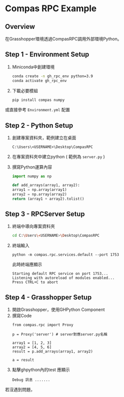 # Compas RPC Example

## Overview

在Grasshopper環境透過CompasRPC調用外部環境Python。

## Step 1 - Environment Setup

1. Miniconda中創建環境

    ```bash
    conda create -n gh_rpc_env python=3.9
    conda activate gh_rpc_env
    ``` 

2. 下載必要模組

    ```bash
    pip install compas numpy
    ```

或直接參考 ` Environment.yml ` 配置


## Step 2 - Python Setup

1. 創建專案資料夾，範例建立在桌面
    ```
    C:\Users\<USERNAME>\Desktop\CompasRPC
    ```

2. 在專案資料夾中建立python ( 範例為 ` server.py ` )
3. 撰寫Python運算內容 
    ```python
    import numpy as np

    def add_arrays(array1, array2):
    array1 = np.array(array1)
    array2 = np.array(array2)
    return (array1 + array2).tolist()
    ```

## Step 3 - RPCServer Setup

1. 終端中導向專案資料夾
    ```bash
    cd C:\Users\<USERNAME>\Desktop\CompasRPC
    ```

2. 終端輸入 
    ```
    python -m compas.rpc.services.default --port 1753
    ```
    此時終端應顯示
    ```
    Starting default RPC service on port 1753...
    Listening with autoreload of modules enabled...
    Press CTRL+C to abort
    ```


## Step 4 - Grasshopper Setup

1. 開啟Grasshopper，使用GHPython Component
2. 撰寫Code
    ```
    from compas.rpc import Proxy
    
    p = Proxy('server') # server對應server.py名稱

    array1 = [1, 2, 3]
    array2 = [4, 5, 6]
    result = p.add_arrays(array1, array2)

    a = result
    ```
3. 點擊ghpython內的test 應顯示
    ```
    Debug 訊息 .......
    ```

    
若沒遇到問題，
